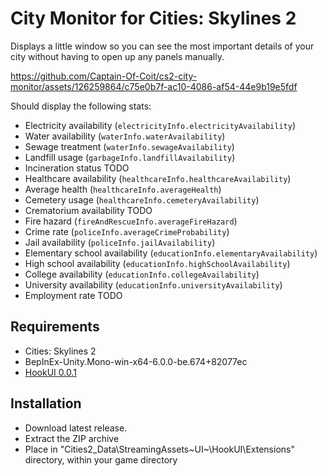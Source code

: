 # City Monitor for Cities: Skylines 2

Displays a little window so you can see the most important details of your city without having to open up any panels manually.

https://github.com/Captain-Of-Coit/cs2-city-monitor/assets/126259864/c75e0b7f-ac10-4086-af54-44e9b19e5fdf

Should display the following stats:

- Electricity availability (`electricityInfo.electricityAvailability`)
- Water availability (`waterInfo.waterAvailability`)
- Sewage treatment (`waterInfo.sewageAvailability`)
- Landfill usage (`garbageInfo.landfillAvailability`)
- Incineration status TODO
- Healthcare availability (`healthcareInfo.healthcareAvailability`)
- Average health (`healthcareInfo.averageHealth`)
- Cemetery usage (`healthcareInfo.cemeteryAvailability`)
- Crematorium availability TODO
- Fire hazard (`fireAndRescueInfo.averageFireHazard`)
- Crime rate (`policeInfo.averageCrimeProbability`)
- Jail availability (`policeInfo.jailAvailability`)
- Elementary school availability (`educationInfo.elementaryAvailability`)
- High school availability (`educationInfo.highSchoolAvailability`)
- College availability (`educationInfo.collegeAvailability`)
- University availability (`educationInfo.universityAvailability`)
- Employment rate TODO

## Requirements

- Cities: Skylines 2
- BepInEx-Unity.Mono-win-x64-6.0.0-be.674+82077ec
- [HookUI 0.0.1](https://github.com/Captain-Of-Coit/hookui)

## Installation

- Download latest release.
- Extract the ZIP archive
- Place in "Cities2_Data\StreamingAssets\~UI~\HookUI\Extensions" directory, within your game directory